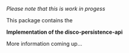*Please note that this is work in progess*

This package contains the 

**Implementation of the disco-persistence-api**

More information coming up...
